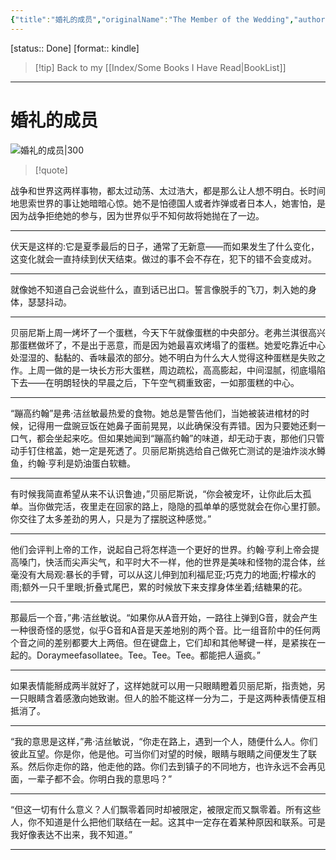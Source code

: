 ```yaml
---
{"title":"婚礼的成员","originalName":"The Member of the Wedding","author":"[美]卡森·麦卡勒斯","transAuthor":"周玉军","publisher":"人民文学出版社","rating":7.8,"RelatedBooks":"金色眼睛的映像,没有指针的钟,抵押出去的心,伤心咖啡馆之歌,心是孤独的猎手,克莱芙王妃,兔子归来,兔子歇了,兔子富了,存在","ISBN":9787020117499,"type":"ReadNote","link":"https://book.douban.com/subject/26818785","cover":"https://img2.doubanio.com/view/subject/l/public/s29487822.jpg","pages":184,"publishDate":"2017-8","EndDate":"2015-09-01","aliases":null,"pageprogress":null,"banner_icon":"📖","banner":"https://img2.doubanio.com/view/subject/l/public/s29487822.jpg","dg-publish":true,"permalink":"/BookNotes/婚礼的成员/","dgPassFrontmatter":true,"noteIcon":""}
---
```


[status:: Done]
[format:: kindle]

>[!tip] Back to my [[Index/Some Books I Have Read\|BookList]]

---
# 婚礼的成员

![婚礼的成员|300](https://img2.doubanio.com/view/subject/l/public/s29487822.jpg)

>[!quote]

战争和世界这两样事物，都太过动荡、太过浩大，都是那么让人想不明白。长时间地思索世界的事让她暗暗心惊。她不是怕德国人或者炸弹或者日本人，她害怕，是因为战争拒绝她的参与，因为世界似乎不知何故将她抛在了一边。

------

伏天是这样的:它是夏季最后的日子，通常了无新意——而如果发生了什么变化，这变化就会一直持续到伏天结束。做过的事不会不存在，犯下的错不会变成对。

------

就像她不知道自己会说些什么，直到话已出口。誓言像脱手的飞刀，刺入她的身体，瑟瑟抖动。

------

贝丽尼斯上周一烤坏了一个蛋糕，今天下午就像蛋糕的中央部分。老弗兰淇很高兴那蛋糕做坏了，不是出于恶意，而是因为她最喜欢烤塌了的蛋糕。她爱吃靠近中心处湿湿的、黏黏的、香味最浓的部分。她不明白为什么大人觉得这种蛋糕是失败之作。上周一做的是一块长方形大蛋糕，周边疏松，高高膨起，中间湿腻，彻底塌陷下去——在明朗轻快的早晨之后，下午空气稠重致密，一如那蛋糕的中心。

----------

“蹦高约翰”是弗·洁丝敏最热爱的食物。她总是警告他们，当她被装进棺材的时候，记得用一盘豌豆饭在她鼻子面前晃晃，以此确保没有弄错。因为只要她还剩一口气，都会坐起来吃。但如果她闻到“蹦高约翰”的味道，却无动于衷，那他们只管动手钉住棺盖，她一定是死透了。贝丽尼斯挑选给自己做死亡测试的是油炸淡水鳟鱼，约翰·亨利是奶油蛋白软糖。

----------

有时候我简直希望从来不认识鲁迪，”贝丽尼斯说，“你会被宠坏，让你此后太孤单。当你做完活，夜里走在回家的路上，隐隐的孤单单的感觉就会在你心里打颤。你交往了太多差劲的男人，只是为了摆脱这种感觉。”

------

他们会评判上帝的工作，说起自己将怎样造一个更好的世界。约翰·亨利上帝会提高嗓门，快活而尖声尖气，和平时大不一样，他的世界是美味和怪物的混合体，丝毫没有大局观:暴长的手臂，可以从这儿伸到加利福尼亚;巧克力的地面;柠檬水的雨;额外一只千里眼;折叠式尾巴，累的时候放下来支撑身体坐着;结糖果的花。

--------

那最后一个音，”弗·洁丝敏说。“如果你从A音开始，一路往上弹到G音，就会产生一种很奇怪的感觉，似乎G音和A音是天差地别的两个音。比一组音阶中的任何两个音之间的差别都要大上两倍。但在键盘上，它们却和其他琴键一样，是紧挨在一起的。Doraymeefasollatee。Tee。Tee。Tee。都能把人逼疯。”

-------

如果表情能掰成两半就好了，这样她就可以用一只眼睛瞪着贝丽尼斯，指责她，另一只眼睛含着感激向她致谢。但人的脸不能这样一分为二，于是这两种表情便互相抵消了。

----

“我的意思是这样，”弗·洁丝敏说，“你走在路上，遇到一个人，随便什么人。你们彼此互望。你是你，他是他。可当你们对望的时候，眼睛与眼睛之间便发生了联系。然后你走你的路，他走他的路。你们去到镇子的不同地方，也许永远不会再见面，一辈子都不会。你明白我的意思吗？”

----

“但这一切有什么意义？人们飘零着同时却被限定，被限定而又飘零着。所有这些人，你不知道是什么把他们联结在一起。这其中一定存在着某种原因和联系。可是我好像表达不出来，我不知道。”

----
